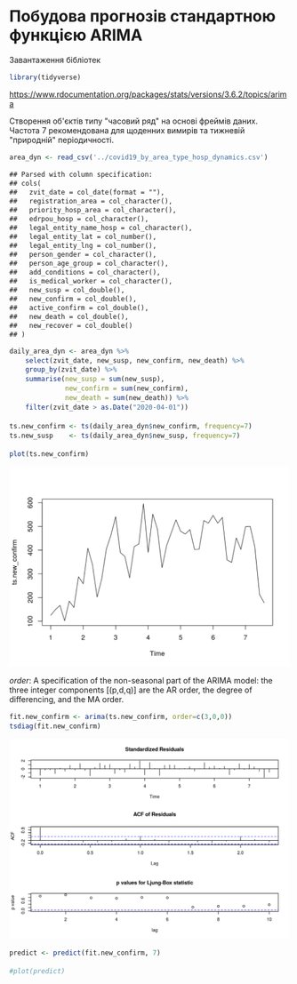Побудова прогнозів стандартною функцією ARIMA
================

Завантаження бібліотек

``` r
library(tidyverse)
```

<https://www.rdocumentation.org/packages/stats/versions/3.6.2/topics/arima>

Створення об'єктів типу "часовий ряд" на основі фреймів даних. Частота 7 рекомендована для щоденних вимирів та тижневій "природній" періодичності.

``` r
area_dyn <- read_csv('../covid19_by_area_type_hosp_dynamics.csv')
```

    ## Parsed with column specification:
    ## cols(
    ##   zvit_date = col_date(format = ""),
    ##   registration_area = col_character(),
    ##   priority_hosp_area = col_character(),
    ##   edrpou_hosp = col_character(),
    ##   legal_entity_name_hosp = col_character(),
    ##   legal_entity_lat = col_number(),
    ##   legal_entity_lng = col_number(),
    ##   person_gender = col_character(),
    ##   person_age_group = col_character(),
    ##   add_conditions = col_character(),
    ##   is_medical_worker = col_character(),
    ##   new_susp = col_double(),
    ##   new_confirm = col_double(),
    ##   active_confirm = col_double(),
    ##   new_death = col_double(),
    ##   new_recover = col_double()
    ## )

``` r
daily_area_dyn <- area_dyn %>%
    select(zvit_date, new_susp, new_confirm, new_death) %>%
    group_by(zvit_date) %>%
    summarise(new_susp = sum(new_susp),
              new_confirm = sum(new_confirm),
              new_death = sum(new_death)) %>%
    filter(zvit_date > as.Date("2020-04-01"))

ts.new_confirm <- ts(daily_area_dyn$new_confirm, frequency=7)
ts.new_susp    <- ts(daily_area_dyn$new_susp, frequency=7)

plot(ts.new_confirm)
```

<img src="fig_forecast_arima/unnamed-chunk-3-1.png" width="672" />

*order*: A specification of the non-seasonal part of the ARIMA model: the three integer components \[(p,d,q)\] are the AR order, the degree of differencing, and the MA order.

``` r
fit.new_confirm <- arima(ts.new_confirm, order=c(3,0,0))
tsdiag(fit.new_confirm)
```

<img src="fig_forecast_arima/unnamed-chunk-4-1.png" width="672" />

``` r
predict <- predict(fit.new_confirm, 7)

#plot(predict)
```
